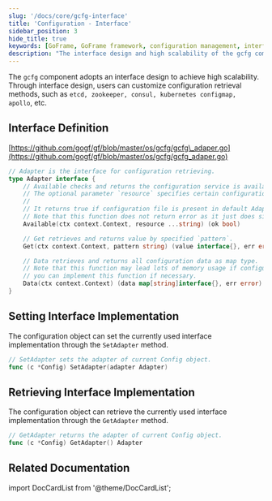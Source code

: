 ```yaml
---
slug: '/docs/core/gcfg-interface'
title: 'Configuration - Interface'
sidebar_position: 3
hide_title: true
keywords: [GoFrame, GoFrame framework, configuration management, interface design, high scalability, configuration retrieval, etcd, zookeeper, consul, kubernetes, apollo]
description: "The interface design and high scalability of the gcfg component in the GoFrame framework. Through interface design, users can customize configuration retrieval methods, including the use of etcd, zookeeper, consul, kubernetes configmap, and apollo, meeting diverse configuration management needs. Detailed interface definition and implementation guidance provide you with flexibility in configuration functionality."
---
```


The `gcfg` component adopts an interface design to achieve high scalability. Through interface design, users can customize configuration retrieval methods, such as `etcd, zookeeper, consul, kubernetes configmap, apollo`, etc.

## Interface Definition

[https://github.com/gogf/gf/blob/master/os/gcfg/gcfg\_adaper.go](https://github.com/gogf/gf/blob/master/os/gcfg/gcfg_adaper.go)

```go
// Adapter is the interface for configuration retrieving.
type Adapter interface {
    // Available checks and returns the configuration service is available.
    // The optional parameter `resource` specifies certain configuration resource.
    //
    // It returns true if configuration file is present in default AdapterFile, or else false.
    // Note that this function does not return error as it just does simply check for backend configuration service.
    Available(ctx context.Context, resource ...string) (ok bool)

    // Get retrieves and returns value by specified `pattern`.
    Get(ctx context.Context, pattern string) (value interface{}, err error)

    // Data retrieves and returns all configuration data as map type.
    // Note that this function may lead lots of memory usage if configuration data is too large,
    // you can implement this function if necessary.
    Data(ctx context.Context) (data map[string]interface{}, err error)
}
```

## Setting Interface Implementation

The configuration object can set the currently used interface implementation through the `SetAdapter` method.

```go
// SetAdapter sets the adapter of current Config object.
func (c *Config) SetAdapter(adapter Adapter)
```

## Retrieving Interface Implementation

The configuration object can retrieve the currently used interface implementation through the `GetAdapter` method.

```go
// GetAdapter returns the adapter of current Config object.
func (c *Config) GetAdapter() Adapter
```

## Related Documentation
import DocCardList from '@theme/DocCardList';

<DocCardList />